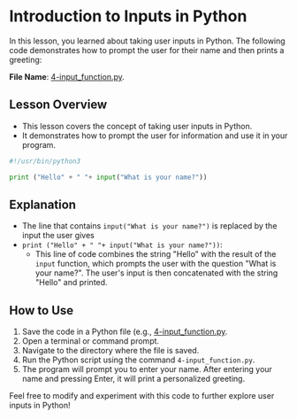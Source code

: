 # Introduction to Inputs in Python

In this lesson, you learned about taking user inputs in Python. The following code demonstrates how to prompt the user for their name and then prints a greeting:

**File Name**: [4-input_function.py](https://github.com/hunterxcobby/Python-Projects/blob/main/lessons/exercises/4-input_function.py).

## Lesson Overview

- This lesson covers the concept of taking user inputs in Python.
- It demonstrates how to prompt the user for information and use it in your program.

```python
#!/usr/bin/python3

print ("Hello" + " "+ input("What is your name?"))
```

## Explanation
- The line that contains `input("What is your name?")` is replaced by the input the user gives
- `print ("Hello" + " "+ input("What is your name?"))`:
   - This line of code combines the string "Hello" with the result of the `input` function, which prompts the user with the question "What is your name?". The user's input is then concatenated with the string "Hello" and printed.

## How to Use

1. Save the code in a Python file (e.g., [4-input_function.py](https://github.com/hunterxcobby/Python-Projects/blob/main/lessons/exercises/4-input_function.py).
2. Open a terminal or command prompt.
3. Navigate to the directory where the file is saved.
4. Run the Python script using the command `4-input_function.py`.
5. The program will prompt you to enter your name. After entering your name and pressing Enter, it will print a personalized greeting.

Feel free to modify and experiment with this code to further explore user inputs in Python!
